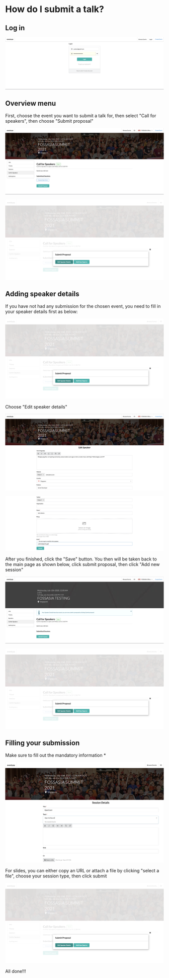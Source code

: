 
# How do I submit a talk? 

## Log in

![Overview page](/event-setup/images/Log-in-page.png)

## Overview menu

First, choose the event you want to submit a talk for, then select "Call for speakers", then choose "Submit proposal"


![Overview page](/event-setup/images/Call-for-speakers-overview-page.png)


![Overview page](/event-setup/images/Adding-new-session-button.png)


## Adding speaker details 


If you have not had any submission for the chosen event, you need to fill in your speaker details first as below: 


![Overview page](/event-setup/images/Adding-new-session-button.png)


Choose "Edit speaker details"


![Overview page](/event-setup/images/Speaker-details-1-1.png)


![Overview page](/event-setup/images/Speaker-detail-2-2.png)

After you finished, click the "Save" button. You then will be taken back to the main page as shown below, click submit proposal, then click "Add new session"


![Overview page](/event-setup/images/Submit-proposal-overview.png)


![Overview page](/event-setup/images/Adding-new-session-button.png)


## Filling your submission


Make sure to fill out the mandatory information * 


![Overview page](/event-setup/images/Adding-session-details-1.png)


For slides, you can either copy an URL or attach a file by clicking "select a file", choose your session type, then click submit


![Overview page](/event-setup/images/Session-details-2-2.png)


All done!!! 


